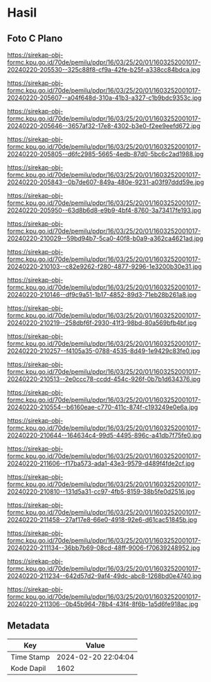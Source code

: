 # Hasil

## Foto C Plano

https://sirekap-obj-formc.kpu.go.id/70de/pemilu/pdpr/16/03/25/20/01/1603252001017-20240220-205530--325c88f8-cf9a-42fe-b25f-a338cc84bdca.jpg

https://sirekap-obj-formc.kpu.go.id/70de/pemilu/pdpr/16/03/25/20/01/1603252001017-20240220-205607--a04f648d-310a-41b3-a327-c1b9bdc9353c.jpg

https://sirekap-obj-formc.kpu.go.id/70de/pemilu/pdpr/16/03/25/20/01/1603252001017-20240220-205646--3657af32-17e8-4302-b3e0-f2ee9eefd672.jpg

https://sirekap-obj-formc.kpu.go.id/70de/pemilu/pdpr/16/03/25/20/01/1603252001017-20240220-205805--d6fc2985-5665-4edb-87d0-5bc6c2ad1988.jpg

https://sirekap-obj-formc.kpu.go.id/70de/pemilu/pdpr/16/03/25/20/01/1603252001017-20240220-205843--0b7de607-849a-480e-9231-a03f97ddd59e.jpg

https://sirekap-obj-formc.kpu.go.id/70de/pemilu/pdpr/16/03/25/20/01/1603252001017-20240220-205950--63d8b6d8-e9b9-4bf4-8760-3a73417fe193.jpg

https://sirekap-obj-formc.kpu.go.id/70de/pemilu/pdpr/16/03/25/20/01/1603252001017-20240220-210029--59bd94b7-5ca0-40f8-b0a9-a362ca4621ad.jpg

https://sirekap-obj-formc.kpu.go.id/70de/pemilu/pdpr/16/03/25/20/01/1603252001017-20240220-210103--c82e9262-f280-4877-9296-1e3200b30e31.jpg

https://sirekap-obj-formc.kpu.go.id/70de/pemilu/pdpr/16/03/25/20/01/1603252001017-20240220-210146--df9c9a51-1b17-4852-89d3-71eb28b261a8.jpg

https://sirekap-obj-formc.kpu.go.id/70de/pemilu/pdpr/16/03/25/20/01/1603252001017-20240220-210219--258dbf6f-2930-41f3-98bd-80a569bfb4bf.jpg

https://sirekap-obj-formc.kpu.go.id/70de/pemilu/pdpr/16/03/25/20/01/1603252001017-20240220-210257--f4105a35-0788-4535-8d49-1e9429c83fe0.jpg

https://sirekap-obj-formc.kpu.go.id/70de/pemilu/pdpr/16/03/25/20/01/1603252001017-20240220-210513--2e0ccc78-ccdd-454c-926f-0b7b1d634376.jpg

https://sirekap-obj-formc.kpu.go.id/70de/pemilu/pdpr/16/03/25/20/01/1603252001017-20240220-210554--b6160eae-c770-411c-874f-c193249e0e6a.jpg

https://sirekap-obj-formc.kpu.go.id/70de/pemilu/pdpr/16/03/25/20/01/1603252001017-20240220-210644--164634c4-99d5-4495-896c-a41db7f75fe0.jpg

https://sirekap-obj-formc.kpu.go.id/70de/pemilu/pdpr/16/03/25/20/01/1603252001017-20240220-211606--f17ba573-ada1-43e3-9579-d489f4fde2cf.jpg

https://sirekap-obj-formc.kpu.go.id/70de/pemilu/pdpr/16/03/25/20/01/1603252001017-20240220-210810--131d5a31-cc97-4fb5-8159-38b5fe0d2516.jpg

https://sirekap-obj-formc.kpu.go.id/70de/pemilu/pdpr/16/03/25/20/01/1603252001017-20240220-211458--27af17e8-66e0-4918-92e6-d61cac51845b.jpg

https://sirekap-obj-formc.kpu.go.id/70de/pemilu/pdpr/16/03/25/20/01/1603252001017-20240220-211134--36bb7b69-08cd-48ff-9006-f70639248952.jpg

https://sirekap-obj-formc.kpu.go.id/70de/pemilu/pdpr/16/03/25/20/01/1603252001017-20240220-211234--642d57d2-9af4-49dc-abc8-1268bd0e4740.jpg

https://sirekap-obj-formc.kpu.go.id/70de/pemilu/pdpr/16/03/25/20/01/1603252001017-20240220-211306--0b45b964-78b4-43f4-8f6b-1a5d6fe918ac.jpg


## Metadata

| Key        | Value               |
| ---------- | ------------------- |
| Time Stamp | 2024-02-20 22:04:04 |
| Kode Dapil | 1602                |



